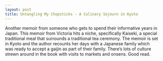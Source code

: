 ```yaml
---
layout: post
title: Untangling My Chopsticks - A Culinary Sojourn in Kyoto
---
```


Another memoir from someone who gets to spend their informative years in Japan. This memoir from Victoria hits a niche, specifically Kaiseki, a special traditional meal that surrounds a traditional tea ceremony. The memoir is set in Kyoto and the author recounts her days with a Japanese family which was ready to accept a gaijin as part of their family. There’s lots of culture strewn around in the book with visits to markets and onsens. Good read.
